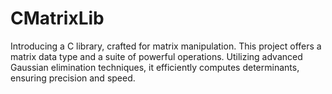 # CMatrixLib

Introducing a C library, crafted for matrix manipulation. This project offers a matrix data type and a suite of powerful operations. Utilizing advanced Gaussian elimination techniques, it efficiently computes determinants, ensuring precision and speed.
